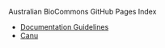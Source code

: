 Australian BioCommons GitHub Pages Index

- [Documentation Guidelines](https://australianbiocommons.github.io/doc_guidelines/)
- [Canu](https://australianbiocommons.github.io/Canu/)

